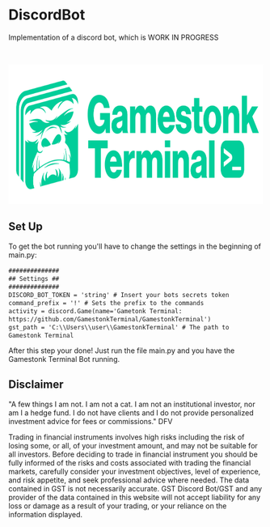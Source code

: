 # DiscordBot
Implementation of a discord bot, which is WORK IN PROGRESS

<!-- PROJECT LOGO -->
<br />
<p align="center">
  <a href="https://github.com/GamestonkTerminal/DiscordBot">
    <img src="images/gst_logo_lockup_rGreen_with_letters.png" alt="Logo" width="800" height="276">
  </a>

## Set Up
To get the bot running you'll have to change the settings in the beginning of main.py:
```
##############
## Settings ##
##############
DISCORD_BOT_TOKEN = 'string' # Insert your bots secrets token
command_prefix = '!' # Sets the prefix to the commands
activity = discord.Game(name='Gametonk Terminal: https://github.com/GamestonkTerminal/GamestonkTerminal')
gst_path = 'C:\\Users\\user\\GamestonkTerminal' # The path to Gamestonk Terminal
```

After this step your done! Just run the file main.py and you have the Gamestonk Terminal Bot running.
  
## Disclaimer
"A few things I am not. I am not a cat. I am not an institutional investor, nor am I a hedge fund. I do not have clients and I do not provide personalized investment advice for fees or commissions." DFV

Trading in financial instruments involves high risks including the risk of losing some, or all, of your investment amount, and may not be suitable for all investors. Before deciding to trade in financial instrument you should be fully informed of the risks and costs associated with trading the financial markets, carefully consider your investment objectives, level of experience, and risk appetite, and seek professional advice where needed. The data contained in GST is not necessarily accurate. GST Discord Bot/GST and any provider of the data contained in this website will not accept liability for any loss or damage as a result of your trading, or your reliance on the information displayed.
